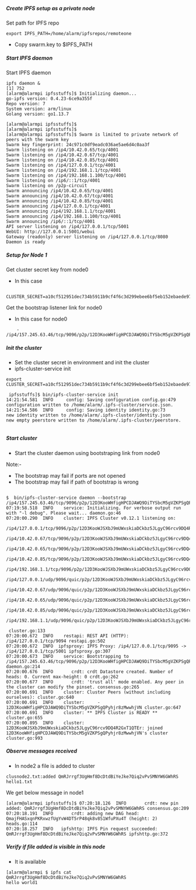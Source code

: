 
##### Create IPFS setup as a private node

Set path for IPFS repo

```
export IPFS_PATH=/home/alarm/ipfsrepos/remoteone

```
- Copy swarm.key to $IPFS_PATH


##### Start IPFS daemon 

Start IPFS daemon

```
ipfs daemon &
[1] 752
[alarm@alarmpi ipfsstuffs]$ Initializing daemon...
go-ipfs version: 0.4.23-6ce9a355f
Repo version: 7
System version: arm/linux
Golang version: go1.13.7

[alarm@alarmpi ipfsstuffs]$       
[alarm@alarmpi ipfsstuffs]$ 
[alarm@alarmpi ipfsstuffs]$ Swarm is limited to private network of peers with the swarm key
Swarm key fingerprint: 24c971c0df9eadc036ae5ae6d4c0aa3f
Swarm listening on /ip4/10.42.0.65/tcp/4001
Swarm listening on /ip4/10.42.0.67/tcp/4001
Swarm listening on /ip4/10.42.0.85/tcp/4001
Swarm listening on /ip4/127.0.0.1/tcp/4001
Swarm listening on /ip4/192.168.1.1/tcp/4001
Swarm listening on /ip4/192.168.1.100/tcp/4001
Swarm listening on /ip6/::1/tcp/4001
Swarm listening on /p2p-circuit
Swarm announcing /ip4/10.42.0.65/tcp/4001
Swarm announcing /ip4/10.42.0.67/tcp/4001
Swarm announcing /ip4/10.42.0.85/tcp/4001
Swarm announcing /ip4/127.0.0.1/tcp/4001
Swarm announcing /ip4/192.168.1.1/tcp/4001
Swarm announcing /ip4/192.168.1.100/tcp/4001
Swarm announcing /ip6/::1/tcp/4001
API server listening on /ip4/127.0.0.1/tcp/5001
WebUI: http://127.0.0.1:5001/webui
Gateway (readonly) server listening on /ip4/127.0.0.1/tcp/8080
Daemon is ready

```

##### Setup for Node 1


Get cluster secret key from node0

- In this case 

```
 CLUSTER_SECRET=a10cf512951dec734b5911b9cf4f6c3d299ebee6bf5eb152ebaede973325a7f3

```

Get the bootstrap listener link for node0

- In this case for node0

```
    - /ip4/157.245.63.46/tcp/9096/p2p/12D3KooWHfigHPCDJAWQ9DiTYSbcM5gVZKPSgQPyhjr8zMwwhjVN

```



##### Init the cluster


- Set the cluster secret in environment and init the cluster
- ipfs-cluster-service init


```
export CLUSTER_SECRET=a10cf512951dec734b5911b9cf4f6c3d299ebee6bf5eb152ebaede973325a7f3

 ipfsstuffs]$ bin/ipfs-cluster-service init
14:21:54.581  INFO     config: Saving configuration config.go:479
configuration written to /home/alarm/.ipfs-cluster/service.json.
14:21:54.586  INFO     config: Saving identity identity.go:73
new identity written to /home/alarm/.ipfs-cluster/identity.json
new empty peerstore written to /home/alarm/.ipfs-cluster/peerstore.


```
##### Start cluster

- Start the cluster daemon using bootstraping link from node0

Note:-
- The bootstrap may fail if ports are not opened
- The bootstrap may fail if path of bootstrap is wrong 

```

$  bin/ipfs-cluster-service daemon --bootstrap  /ip4/157.245.63.46/tcp/9096/p2p/12D3KooWHfigHPCDJAWQ9DiTYSbcM5gVZKPSgQPyhjr8zMwwhjVN
07:19:58.518  INFO    service: Initializing. For verbose output run with "-l debug". Please wait... daemon.go:46
07:20:00.290  INFO    cluster: IPFS Cluster v0.12.1 listening on:
        /ip4/127.0.0.1/tcp/9096/p2p/12D3KooWJSXbJ9mUWxskiaDCkbz5JLgyC96rcv9DQ4R2GxT1QTEr
        /ip4/10.42.0.67/tcp/9096/p2p/12D3KooWJSXbJ9mUWxskiaDCkbz5JLgyC96rcv9DQ4R2GxT1QTEr
        /ip4/10.42.0.65/tcp/9096/p2p/12D3KooWJSXbJ9mUWxskiaDCkbz5JLgyC96rcv9DQ4R2GxT1QTEr
        /ip4/10.42.0.85/tcp/9096/p2p/12D3KooWJSXbJ9mUWxskiaDCkbz5JLgyC96rcv9DQ4R2GxT1QTEr
        /ip4/192.168.1.1/tcp/9096/p2p/12D3KooWJSXbJ9mUWxskiaDCkbz5JLgyC96rcv9DQ4R2GxT1QTEr
        /ip4/127.0.0.1/udp/9096/quic/p2p/12D3KooWJSXbJ9mUWxskiaDCkbz5JLgyC96rcv9DQ4R2GxT1QTEr
        /ip4/10.42.0.67/udp/9096/quic/p2p/12D3KooWJSXbJ9mUWxskiaDCkbz5JLgyC96rcv9DQ4R2GxT1QTEr
        /ip4/10.42.0.65/udp/9096/quic/p2p/12D3KooWJSXbJ9mUWxskiaDCkbz5JLgyC96rcv9DQ4R2GxT1QTEr
        /ip4/10.42.0.85/udp/9096/quic/p2p/12D3KooWJSXbJ9mUWxskiaDCkbz5JLgyC96rcv9DQ4R2GxT1QTEr
        /ip4/192.168.1.1/udp/9096/quic/p2p/12D3KooWJSXbJ9mUWxskiaDCkbz5JLgyC96rcv9DQ4R2GxT1QTEr

 cluster.go:133
07:20:00.672  INFO    restapi: REST API (HTTP): /ip4/127.0.0.1/tcp/9094 restapi.go:502
07:20:00.672  INFO  ipfsproxy: IPFS Proxy: /ip4/127.0.0.1/tcp/9095 -> /ip4/127.0.0.1/tcp/5001 ipfsproxy.go:307
07:20:00.673  INFO    service: Bootstrapping to /ip4/157.245.63.46/tcp/9096/p2p/12D3KooWHfigHPCDJAWQ9DiTYSbcM5gVZKPSgQPyhjr8zMwwhjVN daemon.go:214
07:20:00.676  INFO       crdt: crdt Datastore created. Number of heads: 0. Current max-height: 0 crdt.go:262
07:20:00.677  INFO       crdt: 'trust all' mode enabled. Any peer in the cluster can modify the pinset. consensus.go:265
07:20:00.691  INFO    cluster: Cluster Peers (without including ourselves): cluster.go:640
07:20:00.691  INFO    cluster:     - 12D3KooWHfigHPCDJAWQ9DiTYSbcM5gVZKPSgQPyhjr8zMwwhjVN cluster.go:647
07:20:00.691  INFO    cluster: ** IPFS Cluster is READY ** cluster.go:655
07:20:00.895  INFO    cluster: 12D3KooWJSXbJ9mUWxskiaDCkbz5JLgyC96rcv9DQ4R2GxT1QTEr: joined 12D3KooWHfigHPCDJAWQ9DiTYSbcM5gVZKPSgQPyhjr8zMwwhjVN's cluster cluster.go:993
```

##### Observe messages received

- In node2 a file is added to cluster

```
clusnode2.txt:added QmRJrrgf3UgHmf8DcDtdBiYeJke7Qiq2vPvSMNYW6GWhRS hello1.txt

```

We get below message in node1

```
[alarm@alarmpi ipfsstuffs]$ 07:20:18.126  INFO       crdt: new pin added: QmRJrrgf3UgHmf8DcDtdBiYeJke7Qiq2vPvSMNYW6GWhRS consensus.go:209
07:20:18.191  INFO       crdt: adding new DAG head: QmajFHASxqnPKRxwzfUgYvW4DT5rP48qk8v8S1WfuPXu4T (height: 2) heads.go:114
07:20:18.257  INFO   ipfshttp: IPFS Pin request succeeded:  QmRJrrgf3UgHmf8DcDtdBiYeJke7Qiq2vPvSMNYW6GWhRS ipfshttp.go:372
```

##### Verify if file added is visible in this node

- It is available


```
[alarm@alarmpi $ ipfs cat QmRJrrgf3UgHmf8DcDtdBiYeJke7Qiq2vPvSMNYW6GWhRS
hello world1

```


